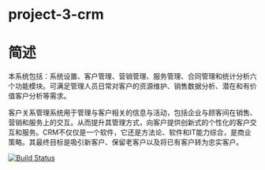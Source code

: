 # project-3-crm

# 简述

本系统包括：系统设置、客户管理、营销管理、服务管理、合同管理和统计分析六个功能模块。可满足管理人员日常对客户的资源维护、销售数据分析、潜在和有价值客户分析等需求。

客户关系管理系统用于管理与客户相关的信息与活动，包括企业与顾客间在销售、营销和服务上的交互。从而提升其管理方式，向客户提供创新式的个性化的客户交互和服务。CRM不仅仅是一个软件，它还是方法论、软件和IT能力综合，是商业策略。其最终目标是吸引新客户、保留老客户以及将已有客户转为忠实客户。



[![Build Status](https://travis-ci.org/moshuying/project-3-crm.svg?branch=main)](https://travis-ci.org/moshuying/project-3-crm)
